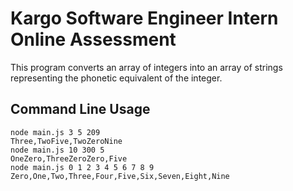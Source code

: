 # Kargo Software Engineer Intern Online Assessment
This program converts an array of integers into an array of strings representing the phonetic equivalent of the integer.

## Command Line Usage
```console
node main.js 3 5 209
Three,TwoFive,TwoZeroNine
node main.js 10 300 5
OneZero,ThreeZeroZero,Five
node main.js 0 1 2 3 4 5 6 7 8 9
Zero,One,Two,Three,Four,Five,Six,Seven,Eight,Nine
```